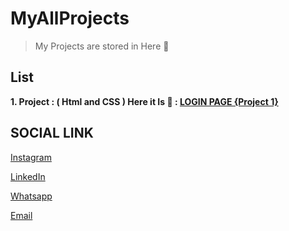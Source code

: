 # MyAllProjects

> My Projects are stored in Here 💌

## List

**1. Project : ( Html and CSS ) Here it Is 📇 : [LOGIN PAGE {Project 1}](https://github.com/Balamuruganpm/frontend-project1/tree/main)**

## SOCIAL LINK

[Instagram](https://instagram.com/balaselfie_bd)

[LinkedIn](https://www.linkedin.com/in/balamurugan-p-m)

[Whatsapp](https://wa.me/+919677804820)

[Email](mailto:balamuruganedsty@gmail.com)
